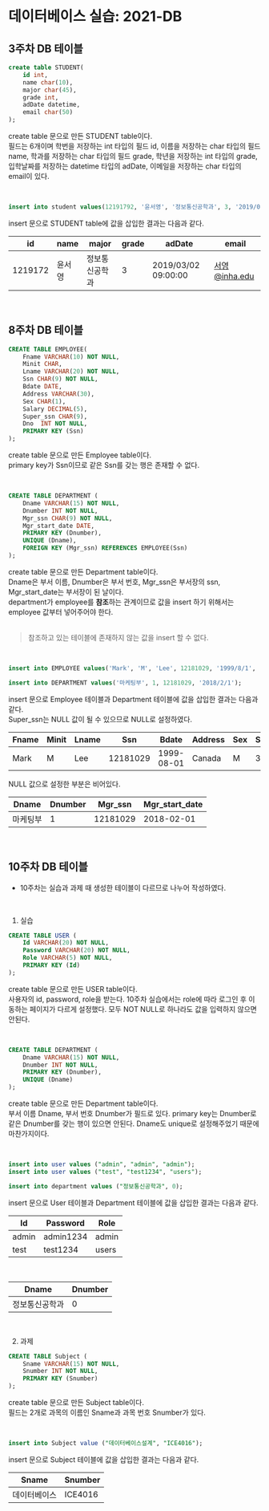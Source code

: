 # 데이터베이스 실습: 2021-DB

## 3주차 DB 테이블
```sql
create table STUDENT(
    id int,
    name char(10),
    major char(45),
    grade int,
    adDate datetime,
    email char(50)
);
```
create table 문으로 만든 STUDENT table이다.<br>
필드는 6개이며 학번을 저장하는 int 타입의 필드 id, 이름을 저장하는 char 타입의 필드 name, 학과를 저장하는 char 타입의 필드 grade, 학년을 저장하는 int 타입의 grade, 입학날짜를 저장하는 datetime 타입의 adDate, 이메일을 저장하는 char 타입의 email이 있다.

<br>

```sql
insert into student values(12191792, '윤서영', '정보통신공학과', 3, '2019/03/02 9:00:00', '서영@inha.edu');
```

insert 문으로 STUDENT table에 값을 삽입한 결과는 다음과 같다. 

id|name|major|grade|adDate|email
---|---|---|---|---|---|
1219172|윤서영|정보통신공학과|3|2019/03/02 09:00:00|서영@inha.edu|
<br>

## 8주차 DB 테이블
```sql
CREATE TABLE EMPLOYEE( 
    Fname VARCHAR(10) NOT NULL,
    Minit CHAR,
    Lname VARCHAR(20) NOT NULL,   
    Ssn CHAR(9) NOT NULL,  
    Bdate DATE,  
    Address VARCHAR(30), 
    Sex CHAR(1),  
    Salary DECIMAL(5),  
    Super_ssn CHAR(9),  
    Dno  INT NOT NULL,
    PRIMARY KEY (Ssn)
);
```
create table 문으로 만든 Employee table이다.<br>
primary key가 Ssn이므로 같은 Ssn를 갖는 행은 존재할 수 없다.

<br>

```sql
CREATE TABLE DEPARTMENT (
    Dname VARCHAR(15) NOT NULL,
    Dnumber INT NOT NULL,
    Mgr_ssn CHAR(9) NOT NULL,
    Mgr_start_date DATE,
    PRIMARY KEY (Dnumber),
    UNIQUE (Dname),
    FOREIGN KEY (Mgr_ssn) REFERENCES EMPLOYEE(Ssn) 
);
```
create table 문으로 만든 Department table이다.<br>
Dname은 부서 이름, Dnumber은 부서 번호, Mgr_ssn은 부서장의 ssn, Mgr_start_date는 부서장이 된 날이다.<br>
department가 employee를 <strong>참조</strong>하는 관계이므로 값을 insert 하기 위해서는 employee 값부터 넣어주어야 한다.<br><br>
> 참조하고 있는 테이블에 존재하지 않는 값을 insert 할 수 없다.

<br>

```sql
insert into EMPLOYEE values('Mark', 'M', 'Lee', 12181029, '1999/8/1', 'Canada', 'M', 300, NULL, 1);

insert into DEPARTMENT values('마케팅부', 1, 12181029, '2018/2/1');
```
insert 문으로 Employee 테이블과 Department 테이블에 값을 삽입한 결과는 다음과 같다.<br>
Super_ssn는 NULL 값이 될 수 있으므로 NULL로 설정하였다.

Fname|Minit|Lname|Ssn|Bdate|Address|Sex|Salary|Super_ssn|Dno|
---|---|---|---|---|---|---|---|---|---|
Mark|M|Lee|12181029|1999-08-01|Canada|M|300||1|

NULL 값으로 설정한 부분은 비어있다.

Dname|Dnumber|Mgr_ssn|Mgr_start_date|
---|---|---|---|
마케팅부|1|12181029|2018-02-01|

<br>

## 10주차 DB 테이블
- 10주차는 실습과 과제 때 생성한 테이블이 다르므로 나누어 작성하였다.

<br>

1. 실습
```sql
CREATE TABLE USER (
    Id VARCHAR(20) NOT NULL,
    Password VARCHAR(20) NOT NULL,
    Role VARCHAR(5) NOT NULL,
    PRIMARY KEY (Id)
);
```
create table 문으로 만든 USER table이다.<br>
사용자의 id, password, role을 받는다. 10주차 실습에서는 role에 따라 로그인 후 이동하는 페이지가 다르게 설정했다. 모두 NOT NULL로 하나라도 값을 입력하지 않으면 안된다.

<br>

```sql
CREATE TABLE DEPARTMENT (
    Dname VARCHAR(15) NOT NULL,
    Dnumber INT NOT NULL,
    PRIMARY KEY (Dnumber),
    UNIQUE (Dname)
);
```
create table 문으로 만든 Department table이다.<br>
부서 이름 Dname, 부서 번호 Dnumber가 필드로 있다. primary key는 Dnumber로 같은 Dnumber를 갖는 행이 있으면 안된다. Dname도 unique로 설정해주었기 때문에 마찬가지이다.

<br>

```sql
insert into user values ("admin", "admin", "admin");
insert into user values ("test", "test1234", "users");

insert into department values ("정보통신공학과", 0);
```
insert 문으로 User 테이블과 Department 테이블에 값을 삽입한 결과는 다음과 같다.

Id|Password|Role|
---|---|---|
admin|admin1234|admin|
test|test1234|users|
<br>

Dname|Dnumber|
---|---|
정보통신공학과|0|
<br>

2. 과제
```sql
CREATE TABLE Subject (
    Sname VARCHAR(15) NOT NULL,
    Snumber INT NOT NULL,
    PRIMARY KEY (Snumber)
);
```
create table 문으로 만든 Subject table이다.<br>
필드는 2개로 과목의 이름인 Sname과 과목 번호 Snumber가 있다.

<br>

```sql
insert into Subject value ("데이터베이스설계", "ICE4016");
```
insert 문으로 Subject 테이블에 값을 삽입한 결과는 다음과 같다.

Sname|Snumber|
---|---|
데이터베이스|ICE4016|